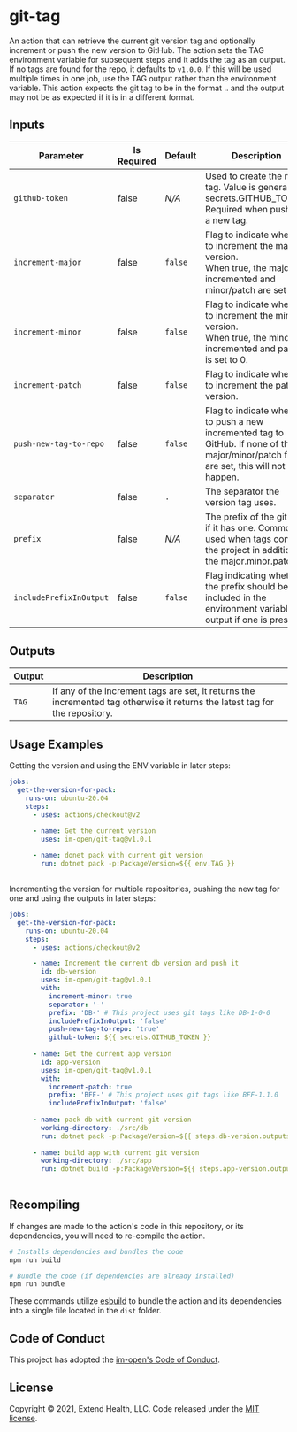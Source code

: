 # git-tag

An action that can retrieve the current git version tag and optionally increment or push the new version to GitHub.  The action sets the TAG environment variable for subsequent steps and it adds the tag as an output.  If no tags are found for the repo, it defaults to `v1.0.0`.  If this will be used multiple times in one job, use the TAG output rather than the environment variable.  This action expects the git tag to be in the format <prefix><major>.<minor>.<patch> and the output may not be as expected if it is in a different format.

## Inputs
| Parameter               | Is Required | Default | Description                                                                                                                              |
| ----------------------- | ----------- | ------- | ---------------------------------------------------------------------------------------------------------------------------------------- |
| `github-token`          | false       | *N/A*   | Used to create the new tag. Value is generally: secrets.GITHUB_TOKEN.  Required when pushing a new tag.                                  |
| `increment-major`       | false       | `false` | Flag to indicate whether to increment the major version.<br/>When true, the major is incremented and minor/patch are set to 0.           |
| `increment-minor`       | false       | `false` | Flag to indicate whether to increment the minor version.<br/>When true, the minor is incremented and patch is set to 0.                  |
| `increment-patch`       | false       | `false` | Flag to indicate whether to increment the patch version.                                                                                 |
| `push-new-tag-to-repo`  | false       | `false` | Flag to indicate whether to push a new incremented tag to GitHub.  If none of the major/minor/patch flags are set, this will not happen. |
| `separator`             | false       | `.`     | The separator the version tag uses.                                                                                                      |
| `prefix`                | false       | *N/A*   | The prefix of the git tags if it has one.  Commonly used when tags contain the project in addition to the major.minor.patch.             |
| `includePrefixInOutput` | false       | `false` | Flag indicating whether the prefix should be included in the environment variable or output if one is present.                           |

## Outputs
| Output | Description                                                                                                                  |
| ------ | ---------------------------------------------------------------------------------------------------------------------------- |
| `TAG`  | If any of the increment tags are set, it returns the incremented tag otherwise it returns the latest tag for the repository. |

## Usage Examples

Getting the version and using the ENV variable in later steps:
```yml
jobs:
  get-the-version-for-pack:
    runs-on: ubuntu-20.04
    steps:
      - uses: actions/checkout@v2

      - name: Get the current version
        uses: im-open/git-tag@v1.0.1
        
      - name: donet pack with current git version
        run: dotnet pack -p:PackageVersion=${{ env.TAG }}
        
```

Incrementing the version for multiple repositories, pushing the new tag for one and using the outputs in later steps:
```yml
jobs:
  get-the-version-for-pack:
    runs-on: ubuntu-20.04
    steps:
      - uses: actions/checkout@v2

      - name: Increment the current db version and push it
        id: db-version
        uses: im-open/git-tag@v1.0.1
        with:
          increment-minor: true
          separator: '-' 
          prefix: 'DB-' # This project uses git tags like DB-1-0-0 
          includePrefixInOutput: 'false'
          push-new-tag-to-repo: 'true'
          github-token: ${{ secrets.GITHUB_TOKEN }}
      
      - name: Get the current app version
        id: app-version
        uses: im-open/git-tag@v1.0.1
        with:
          increment-patch: true
          prefix: 'BFF-' # This project uses git tags like BFF-1.1.0 
          includePrefixInOutput: 'false'
      
      - name: pack db with current git version
        working-directory: ./src/db
        run: dotnet pack -p:PackageVersion=${{ steps.db-version.outputs.TAG }}
      
      - name: build app with current git version
        working-directory: ./src/app
        run: dotnet build -p:PackageVersion=${{ steps.app-version.outputs.TAG }}
        
```

## Recompiling

If changes are made to the action's code in this repository, or its dependencies, you will need to re-compile the action.

```sh
# Installs dependencies and bundles the code
npm run build

# Bundle the code (if dependencies are already installed)
npm run bundle
```

These commands utilize [esbuild](https://esbuild.github.io/getting-started/#bundling-for-node) to bundle the action and
its dependencies into a single file located in the `dist` folder.

## Code of Conduct

This project has adopted the [im-open's Code of Conduct](https://github.com/im-open/.github/blob/master/CODE_OF_CONDUCT.md).

## License

Copyright &copy; 2021, Extend Health, LLC. Code released under the [MIT license](LICENSE).
